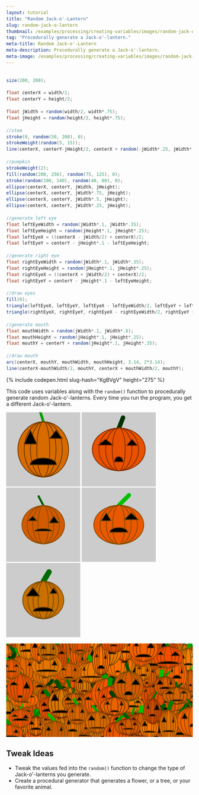 ```yaml
---
layout: tutorial
title: "Random Jack-o'-Lantern"
slug: random-jack-o-lantern
thumbnail: /examples/processing/creating-variables/images/random-jack-o-lantern-1.png
tag: "Procedurally generate a Jack-o'-lantern."
meta-title: Random Jack-o'-Lantern
meta-description: Procedurally generate a Jack-o'-lantern.
meta-image: /examples/processing/creating-variables/images/random-jack-o-lantern-2.png
---
```


```java

size(200, 200);

float centerX = width/2;
float centerY = height/2;

float jWidth = random(width/2, width*.75);
float jHeight = random(height/2, height*.75);

//stem
stroke(0, random(50, 200), 0);
strokeWeight(random(5, 15));
line(centerX, centerY-jHeight/2, centerX + random(-jWidth*.25, jWidth*.25), centerY - jHeight*.75);

//pumpkin
strokeWeight(2);
fill(random(200, 256), random(75, 125), 0);
stroke(random(100, 140), random(40, 80), 0);
ellipse(centerX, centerY, jWidth, jHeight);
ellipse(centerX, centerY, jWidth*.75, jHeight);
ellipse(centerX, centerY, jWidth*.5, jHeight);
ellipse(centerX, centerY, jWidth*.25, jHeight);

//generate left eye
float leftEyeWidth = random(jWidth*.1, jWidth*.35);
float leftEyeHeight = random(jHeight*.1, jHeight*.25);
float leftEyeX = ((centerX - jWidth/2) + centerX)/2;
float leftEyeY = centerY - jHeight*.1 - leftEyeHeight;

//generate right eye
float rightEyeWidth = random(jWidth*.1, jWidth*.35);
float rightEyeHeight = random(jHeight*.1, jHeight*.25);
float rightEyeX = ((centerX + jWidth/2) + centerX)/2;
float rightEyeY = centerY - jHeight*.1 - leftEyeHeight;

//draw eyes
fill(0);
triangle(leftEyeX, leftEyeY, leftEyeX - leftEyeWidth/2, leftEyeY + leftEyeHeight, leftEyeX + leftEyeWidth/2, leftEyeY + leftEyeHeight);
triangle(rightEyeX, rightEyeY, rightEyeX - rightEyeWidth/2, rightEyeY + rightEyeHeight, rightEyeX + rightEyeWidth/2, rightEyeY + rightEyeHeight);

//generate mouth
float mouthWidth = random(jWidth*.1, jWidth*.8);
float mouthHeight = random(jHeight*.1, jHeight*.25);
float mouthY = centerY + random(jHeight*.1, jHeight*.35);

//draw mouth
arc(centerX, mouthY, mouthWidth, mouthHeight, 3.14, 2*3.14);
line(centerX-mouthWidth/2, mouthY, centerX + mouthWidth/2, mouthY);
```

{% include codepen.html slug-hash="KgBVgV" height="275" %}

This code uses variables along with the `random()` function to procedurally generate random Jack-o'-lanterns. Every time you run the program, you get a different Jack-o'-lantern.

![random Jack-o'-lantern](/examples/processing/creating-variables/images/random-jack-o-lantern-3.png) ![random Jack-o'-lantern](/examples/processing/creating-variables/images/random-jack-o-lantern-4.png) ![random Jack-o'-lantern](/examples/processing/creating-variables/images/random-jack-o-lantern-5.png) ![random Jack-o'-lantern](/examples/processing/creating-variables/images/random-jack-o-lantern-6.png) ![random Jack-o'-lantern](/examples/processing/creating-variables/images/random-jack-o-lantern-7.png)

![random Jack-o'-lantern](/examples/processing/creating-variables/images/random-jack-o-lantern-2.png)

## Tweak Ideas

- Tweak the values fed into the `random()` function to change the type of Jack-o'-lanterns you generate.
- Create a procedural generator that generates a flower, or a tree, or your favorite animal.
